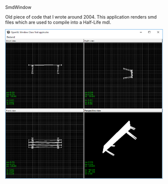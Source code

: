 SmdWindow

Old piece of code that I wrote around 2004. This application renders smd files which are used to compile into a Half-Life mdl.

![Screenshot](screenshot01.png)
